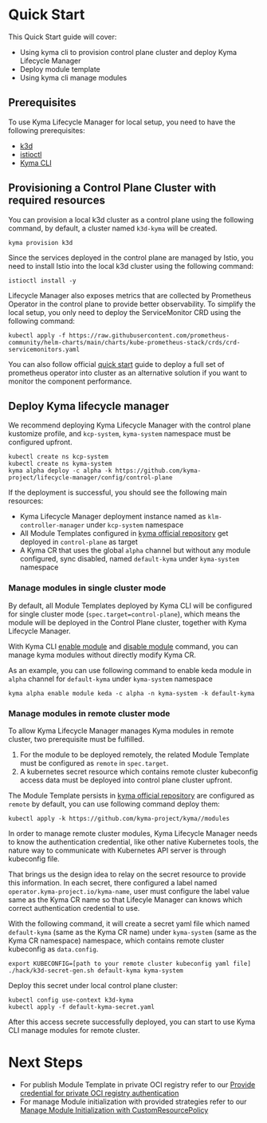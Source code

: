# Quick Start

This Quick Start guide will cover:

- Using kyma cli to provision control plane cluster and deploy Kyma Lifecycle Manager
- Deploy module template
- Using kyma cli manage modules

## Prerequisites
To use Kyma Lifecycle Manager for local setup, you need to have the following prerequisites:

- [k3d](https://k3d.io/)
- [istioctl](https://istio.io/latest/docs/setup/install/istioctl/)
- [Kyma CLI](https://kyma-project.io/docs/kyma/latest/04-operation-guides/operations/01-install-kyma-CLI)

## Provisioning a Control Plane Cluster with required resources

You can provision a local k3d cluster as a control plane using the following command, by default, a cluster named `k3d-kyma` will be created. 
```
kyma provision k3d
```
Since the services deployed in the control plane are managed by Istio, you need to install Istio into the local k3d cluster using the following command:
```
istioctl install -y
```
Lifecycle Manager also exposes metrics that are collected by Prometheus Operator in the control plane to provide better observability. To simplify the local setup, you only need to deploy the ServiceMonitor CRD using the following command:
```
kubectl apply -f https://raw.githubusercontent.com/prometheus-community/helm-charts/main/charts/kube-prometheus-stack/crds/crd-servicemonitors.yaml
```
You can also follow official [quick start](https://prometheus-operator.dev/docs/prologue/quick-start/) guide to deploy a full set of prometheus operator into cluster as an alternative solution if you want to monitor the component performance.

## Deploy Kyma lifecycle manager
We recommend deploying Kyma Lifecycle Manager with the control plane kustomize profile, and `kcp-system`, `kyma-system` namespace must be configured upfront.
```
kubectl create ns kcp-system
kubectl create ns kyma-system
kyma alpha deploy -c alpha -k https://github.com/kyma-project/lifecycle-manager/config/control-plane
```

If the deployment is successful, you should see the following main resources:

- Kyma Lifecycle Manager deployment instance named as `klm-controller-manager` under `kcp-system` namespace
- All Module Templates configured in [kyma official repository](https://github.com/kyma-project/kyma/tree/main/modules) get deployed in `control-plane` as target
- A Kyma CR that uses the global `alpha` channel but without any module configured, sync disabled, named `default-kyma` under `kyma-system` namespace

### Manage modules in single cluster mode
By default, all Module Templates deployed by Kyma CLI will be configured for single cluster mode (`spec.target=control-plane`), which means the module will be deployed in the Control Plane cluster, together with Kyma Lifecycle Manager.

With Kyma CLI [enable module](https://github.com/kyma-project/cli/blob/main/docs/gen-docs/kyma_alpha_enable.md) and [disable module](https://github.com/kyma-project/cli/blob/main/docs/gen-docs/kyma_alpha_disable.md) command, you can manage kyma modules without directly modify Kyma CR.

As an example, you can use following command to enable keda module in `alpha` channel for `default-kyma` under `kyma-system` namespace
```
kyma alpha enable module keda -c alpha -n kyma-system -k default-kyma
```
### Manage modules in remote cluster mode
To allow Kyma Lifecycle Manager manages Kyma modules in remote cluster, two prerequisite must be fulfilled.

1. For the module to be deployed remotely, the related Module Template must be configured as `remote` in `spec.target`.
2. A kubernetes secret resource which contains remote cluster kubeconfig access data must be deployed into control plane cluster upfront.

The Module Template persists in [kyma official repository](https://github.com/kyma-project/kyma/tree/main/modules) are configured as `remote` by default, you can use following command deploy them:
```
kubectl apply -k https://github.com/kyma-project/kyma//modules
```

In order to manage remote cluster modules, Kyma Lifecycle Manager needs to know the authentication credential, like other native Kubernetes tools, the nature way to communicate with Kubernetes API server is through kubeconfig file. 

That brings us the design idea to relay on the secret resource to provide this information. In each secret, there configured a label named `operator.kyma-project.io/kyma-name`, user must configure the label value same as the Kyma CR name so that Lifecyle Manager can knows which correct authentication credential to use.

With the following command, it will create a secret yaml file which named `default-kyma` (same as the Kyma CR name) under `kyma-system` (same as the Kyma CR namespace) namespace, which contains remote cluster kubeconfig as `data.config`.
```
export KUBECONFIG=[path to your remote cluster kubeconfig yaml file]
./hack/k3d-secret-gen.sh default-kyma kyma-system
```
Deploy this secret under local control plane cluster:
```
kubectl config use-context k3d-kyma 
kubectl apply -f default-kyma-secret.yaml
```

After this access secrete successfully deployed, you can start to use Kyma CLI manage modules for remote cluster.

# Next Steps

- For publish Module Template in private OCI registry refer to our [Provide credential for private OCI registry authentication](tutorials/config-private-registry.md)
- For manage Module initialization with provided strategies refer to our [Manage Module Initialization with CustomResourcePolicy](tutorials/manage-module-with-custom-resource-policy.md)